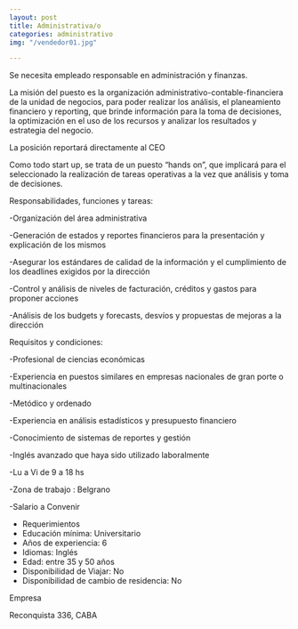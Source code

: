 ```yaml
---
layout: post
title: Administrativa/o
categories: administrativo
img: "/vendedor01.jpg"

---
```

Se necesita empleado responsable en administración y finanzas.

La misión del puesto es la organización administrativo-contable-financiera de la unidad de negocios, para poder realizar los análisis, el planeamiento financiero y reporting, que brinde información para la toma de decisiones, la optimización en el uso de los recursos y analizar los resultados y estrategia del negocio.

La posición reportará directamente al CEO

Como todo start up, se trata de un puesto “hands on”, que implicará para el seleccionado la realización de tareas operativas a la vez que análisis y toma de decisiones.

Responsabilidades, funciones y tareas:

\-Organización del área administrativa

\-Generación de estados y reportes financieros para la presentación y explicación de los mismos

\-Asegurar los estándares de calidad de la información y el cumplimiento de los deadlines exigidos por la dirección

\-Control y análisis de niveles de facturación, créditos y gastos para proponer acciones

\-Análisis de los budgets y forecasts, desvíos y propuestas de mejoras a la dirección

Requisitos y condiciones:

\-Profesional de ciencias económicas

\-Experiencia en puestos similares en empresas nacionales de gran porte o multinacionales

\-Metódico y ordenado

\-Experiencia en análisis estadísticos y presupuesto financiero

\-Conocimiento de sistemas de reportes y gestión

\-Inglés avanzado que haya sido utilizado laboralmente

\-Lu a Vi de 9 a 18 hs

\-Zona de trabajo : Belgrano

\-Salario a Convenir

* Requerimientos
* Educación mínima: Universitario
* Años de experiencia: 6
* Idiomas: Inglés
* Edad: entre 35 y 50 años
* Disponibilidad de Viajar: No
* Disponibilidad de cambio de residencia: No

Empresa

Reconquista 336, CABA